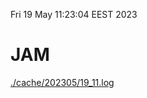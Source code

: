 Fri 19 May 11:23:04 EEST 2023
# JAM
<a href='./cache/202305/19_11.log'>./cache/202305/19_11.log</a>
